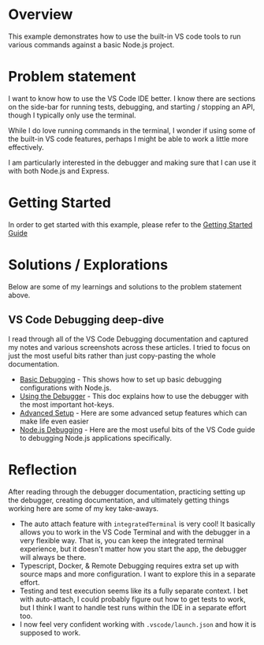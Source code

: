 
# Overview

This example demonstrates how to use the built-in VS code tools to run various commands against a basic Node.js project.

# Problem statement

I want to know how to use the VS Code IDE better.  I know there are sections on the side-bar for running tests, debugging, and starting / stopping an API, though I typically only use the terminal.

While I do love running commands in the terminal, I wonder if using some of the built-in VS code features, perhaps I might be able to work a little more effectively.

I am particularly interested in the debugger and making sure that I can use it with both Node.js and Express.

# Getting Started

In order to get started with this example, please refer to the [Getting Started Guide](./docs/getting-started.md)

# Solutions / Explorations

Below are some of my learnings and solutions to the problem statement above.


## VS Code Debugging deep-dive

I read through all of the VS Code Debugging documentation and captured my notes and various screenshots across these articles.  I tried to focus on just the most useful bits rather than just copy-pasting the whole documentation.

- [Basic Debugging](./docs/basic-debugging/basic-debugging.md) - This shows how to set up basic debugging configurations with Node.js.
- [Using the Debugger](./docs/using-the-debugger/using-the-debugger.md) - This doc explains how to use the debugger with the most important hot-keys. 
- [Advanced Setup](./docs/advanced-setup/advanced-setup.md) - Here are some advanced setup features which can make life even easier
- [Node.js Debugging](./docs/nodejs-debugging/nodejs-debugging.md) - Here are the most useful bits of the VS Code guide to debugging Node.js applications specifically.

# Reflection

After reading through the debugger documentation, practicing setting up the debugger, creating documentation, and ultimately getting things working here are some of my key take-aways.

- The auto attach feature with `integratedTerminal` is very cool! It basically allows you to work in the VS Code Terminal and with the debugger in a very flexible way.  That is, you can keep the integrated terminal experience, but it doesn't matter how you start the app, the debugger will always be there.
- Typescript, Docker, & Remote Debugging requires extra set up with source maps and more configuration.  I want to explore this in a separate effort.
- Testing and test execution seems like its a fully separate context.  I bet with auto-attach, I could probably figure out how to get tests to work, but I think I want to handle test runs within the IDE in a separate effort too.
- I now feel very confident working with `.vscode/launch.json` and how it is supposed to work.


